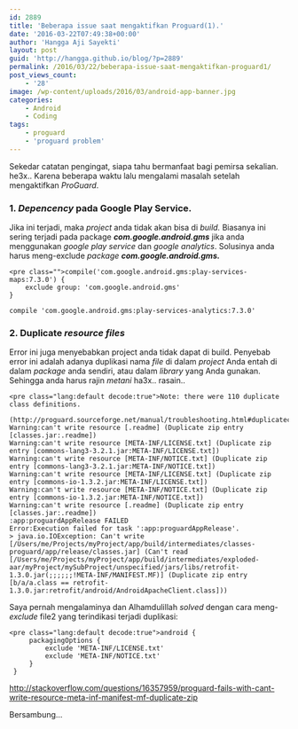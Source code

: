 ```yaml
---
id: 2889
title: 'Beberapa issue saat mengaktifkan Proguard(1).'
date: '2016-03-22T07:49:38+00:00'
author: 'Hangga Aji Sayekti'
layout: post
guid: 'http://hangga.github.io/blog/?p=2889'
permalink: /2016/03/22/beberapa-issue-saat-mengaktifkan-proguard1/
post_views_count:
    - '28'
image: /wp-content/uploads/2016/03/android-app-banner.jpg
categories:
    - Android
    - Coding
tags:
    - proguard
    - 'proguard problem'
---
```


Sekedar catatan pengingat, siapa tahu bermanfaat bagi pemirsa sekalian. he3x.. Karena beberapa waktu lalu mengalami masalah setelah mengaktifkan *ProGuard*.

### 1. *Depencency* pada Google Play Service.

Jika ini terjadi, maka *project* anda tidak akan bisa di *build.* Biasanya ini sering terjadi pada package ***com.google.android.gms*** jika anda menggunakan *google play service* dan *google analytics*. Solusinya anda harus meng-exclude *package* ***com.google.android.gms.***

```
<pre class="">compile('com.google.android.gms:play-services-maps:7.3.0') {
    exclude group: 'com.google.android.gms'
}

compile 'com.google.android.gms:play-services-analytics:7.3.0'
```

### 2. Duplicate *resource files*

Error ini juga menyebabkan project anda tidak dapat di build. Penyebab error ini adalah adanya duplikasi nama *file* di dalam *project* Anda entah di dalam *package* anda sendiri, atau dalam *library* yang Anda gunakan. Sehingga anda harus rajin *metani* ha3x.. rasain..

```
<pre class="lang:default decode:true">Note: there were 110 duplicate class definitions.
      (http://proguard.sourceforge.net/manual/troubleshooting.html#duplicateclass)
Warning:can't write resource [.readme] (Duplicate zip entry [classes.jar:.readme])
Warning:can't write resource [META-INF/LICENSE.txt] (Duplicate zip entry [commons-lang3-3.2.1.jar:META-INF/LICENSE.txt])
Warning:can't write resource [META-INF/NOTICE.txt] (Duplicate zip entry [commons-lang3-3.2.1.jar:META-INF/NOTICE.txt])
Warning:can't write resource [META-INF/LICENSE.txt] (Duplicate zip entry [commons-io-1.3.2.jar:META-INF/LICENSE.txt])
Warning:can't write resource [META-INF/NOTICE.txt] (Duplicate zip entry [commons-io-1.3.2.jar:META-INF/NOTICE.txt])
Warning:can't write resource [.readme] (Duplicate zip entry [classes.jar:.readme])
:app:proguardAppRelease FAILED
Error:Execution failed for task ':app:proguardAppRelease'.
> java.io.IOException: Can't write [/Users/me/Projects/myProject/app/build/intermediates/classes-proguard/app/release/classes.jar] (Can't read [/Users/me/Projects/myProject/app/build/intermediates/exploded-aar/myProject/mySubProject/unspecified/jars/libs/retrofit-1.3.0.jar(;;;;;;!META-INF/MANIFEST.MF)] (Duplicate zip entry [b/a/a.class == retrofit-1.3.0.jar:retrofit/android/AndroidApacheClient.class]))
```

Saya pernah mengalaminya dan Alhamdulillah *solved* dengan cara meng-*exclude* file2 yang terindikasi terjadi duplikasi:

```
<pre class="lang:default decode:true">android {
     packagingOptions { 
         exclude 'META-INF/LICENSE.txt' 
         exclude 'META-INF/NOTICE.txt' 
     }
 }
```

<http://stackoverflow.com/questions/16357959/proguard-fails-with-cant-write-resource-meta-inf-manifest-mf-duplicate-zip>

Bersambung…